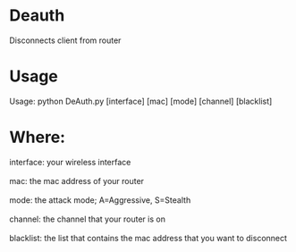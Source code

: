 # Deauth
Disconnects client from router

# Usage
Usage: python DeAuth.py [interface]  [mac]  [mode]  [channel] [blacklist]

# Where:
   interface: your wireless interface<br /><br />
   mac: the mac address of your router<br /><br />
   mode: the attack mode; A=Aggressive, S=Stealth<br /><br />
   channel: the channel that your router is on<br /><br />
   blacklist: the list that contains the mac address that you want to disconnect<br />

